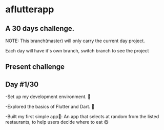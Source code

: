 # aflutterapp

## A 30 days challenge.

NOTE: This branch(master) will only carry the current day project.

Each day will have it's own branch, switch branch to see the project

## Present challenge

## Day #1/30

-Set up my development environment. 🔧

-Explored the basics of Flutter and Dart. 📘

-Built my first simple app📱: An app that selects at random from the listed restaurants, to help users decide where to eat 😋 
